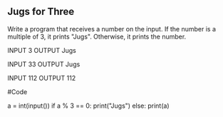 ## Jugs for Three
Write a program that receives a number on the input.
If the number is a multiple of 3, it prints "Jugs". 
Otherwise, it prints the number.


INPUT 
3 
OUTPUT
Jugs

INPUT 
33
OUTPUT
Jugs


INPUT 
112
OUTPUT
112





#Code

a = int(input())
if a % 3 == 0:
  print("Jugs")
else:
  print(a)
